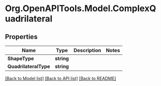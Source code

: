# Org.OpenAPITools.Model.ComplexQuadrilateral

## Properties

Name | Type | Description | Notes
------------ | ------------- | ------------- | -------------
**ShapeType** | **string** |  | 
**QuadrilateralType** | **string** |  | 

[[Back to Model list]](../README.md#documentation-for-models) [[Back to API list]](../README.md#documentation-for-api-endpoints) [[Back to README]](../README.md)

